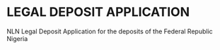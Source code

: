 # LEGAL DEPOSIT APPLICATION
NLN Legal Deposit Application for the deposits of the Federal Republic Nigeria
